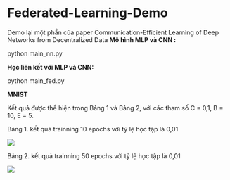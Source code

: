 # Federated-Learning-Demo
Demo lại một phần của paper Communication-Efficient Learning of Deep Networks from Decentralized Data
**Mô hình MLP và CNN :**

python main\_nn.py

**Học liên kết với MLP và CNN:**

python main\_fed.py

**MNIST**

Kết quả được thể hiện trong Bảng 1 và Bảng 2, với các tham số C = 0,1, B = 10, E = 5.

Bảng 1. kết quả trainning 10 epochs với tỷ lệ học tập là 0,01

![](RackMultipart20201211-4-q5m6o2_html_5fa4b0ef775279bd.png)

Bảng 2. kết quả trainning 50 epochs với tỷ lệ học tập là 0,01

![](RackMultipart20201211-4-q5m6o2_html_537c847be4967ffe.png)

